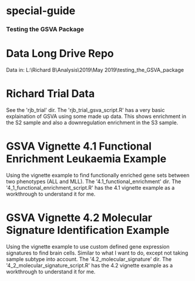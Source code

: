# special-guide
### Testing the GSVA Package ###

# Data Long Drive Repo #
Data in:
L:\Richard B\Analysis\2019\May 2019\testing_the_GSVA_package

# Richard Trial Data
See the 'rjb_trial' dir.
The 'rjb_trial_gsva_script.R' has a very basic explaination of GSVA using some made up data.
This shows enrichment in the S2 sample and also a downregulation enrichment in the S3 sample.

# GSVA Vignette 4.1 Functional Enrichment Leukaemia Example
Using the vignette example to find functionally enriched gene sets between two phenotypes (ALL and MLL).
The '4.1_functional_enrichment' dir.
The '4_1_functional_enrichment_script.R' has the 4.1 vignette example as a workthrough to understand it for me.

# GSVA Vignette 4.2 Molecular Signature Identification Example
Using the vignette example to use custom defined gene expression signatures to find brain cells.
Similar to what I want to do, except not taking sample subtype into account.
The '4.2_molecular_signature' dir.
The '4_2_molecular_signature_script.R' has the 4.2 vignette example as a workthrough to understand it for me.

